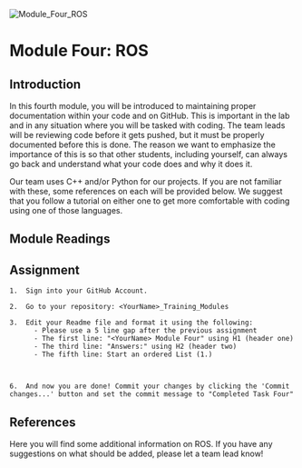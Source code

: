![Module_Four_ROS](https://github.com/hannab8/Module_Four_ROS/assets/83167499/0f166dc5-0e6f-44c5-ab6b-228bce9cabb9)
# Module Four: ROS

## Introduction
In this fourth module, you will be introduced to maintaining proper documentation within your code and on GitHub. This is important in the lab and in any situation where you will be tasked with coding. The team leads will be reviewing code before it gets pushed, but it must be properly documented before this is done. The reason we want to emphasize the importance of this is so that other students, including yourself, can always go back and understand what your code does and why it does it.

Our team uses C++ and/or Python for our projects. If you are not familiar with these, some references on each will be provided below. We suggest that you follow a tutorial on either one to get more comfortable with coding using one of those languages.

## Module Readings


## Assignment

```
1.  Sign into your GitHub Account.

2.  Go to your repository: <YourName>_Training_Modules

3.  Edit your Readme file and format it using the following:
      - Please use a 5 line gap after the previous assignment
      - The first line: "<YourName> Module Four" using H1 (header one)
      - The third line: "Answers:" using H2 (header two)
      - The fifth line: Start an ordered List (1.)



6.  And now you are done! Commit your changes by clicking the 'Commit changes...' button and set the commit message to "Completed Task Four"
```


## References

Here you will find some additional information on ROS. If you have any suggestions on what should be added, please let a team lead know!


